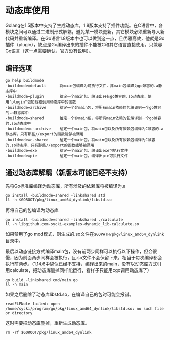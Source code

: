 # 动态库使用
Golang在1.5版本中支持了生成动态库，1.8版本支持了插件功能。在C语言中，各模块之间可以通过二进制形式解耦，避免某一模块更新，其它模块必须重新导入新代码并重新编译。在Go语言1.8版本中也可以做到这一点，且优雅高效，他就是Go插件（plugin），缺点是Go编译出来的插件不能被C和其它语言直接使用，只兼容Go语言（这一点需要确认，官方没有说明）。

## 编译选项
```
go help buildmode
-buildmode=default      将main包编译为可执行文件，非main包编译为go兼容的.a静态库中
-buildmode=plugin       给定一个main包，编译出只有go兼容的.so动态库，使用"plugin"包加载和调用动态库中的函数
-buildmode=archive      给定一个非main包，将所有main依赖的包编译到一个go兼容的.a静态库中
-buildmode=shared       给定一个非main包，将所有main依赖的包编译到一个go兼容的.so动态库中
-buildmode=c-archive    给定一个main包，将main包以及所有依赖包编译为C兼容的.a静态库，只有那些//export的函数能够被调用
-buildmode=c-shared     给定一个main包，将main包以及所有依赖包编译为C兼容的.so动态库，只有那些//export的函数能够被调用
-buildmode=exe          给定一个main包，编译出exe可执行文件
-buildmode=pie          给定一个main包，编译出pie可执行文件
```

## 通过动态库解耦（新版本可能已经不支持）
先将Go标准库编译为动态库，所有涉及的依赖库将被编译为.a
```
go install -buildmode=shared -linkshared std
ll -h $GOROOT/pkg/linux_amd64_dynlink/libstd.so
```

再将自己的包编译为动态库
```
go install -buildmode=shared -linkshared ./calculate
ll -h libgithub.com-sycki-examples-dynamic_lib-calculate.so
```
如果禁用了go mod模式，则生成的.so文件在`$GOPATH/pkg/linux_amd64_dynlink`目录中。

最后以动态链接方式编译main包，没有前两步同样可以执行以下操作，但会很慢，因为前面两步同样会被执行，且.so文件不会保留下来，相当于每次编译都会执行前两步。（1.14.6中貌似已经不支持，编译出来的main，没有以动态库方式引用calculate，把动态库删掉同样能运行，看样子只能用cgo调用动态库了）
```
go build -linkshared cmd/main.go
ll -h main
```

如果之后删除了动态库libstd.so，在编译自己的包时可能会报错。
```
readELFNote failed: open /home/sycki/program/go/pkg/linux_amd64_dynlink/libstd.so: no such file or directory
```

这时需要把动态库删掉，重新生成动态库。
```
rm -rf $GOROOT/pkg/linux_amd64_dynlink
```

